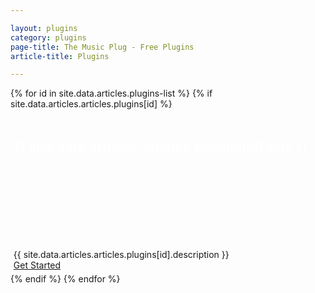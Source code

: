 ```yaml
---

layout: plugins
category: plugins
page-title: The Music Plug - Free Plugins
article-title: Plugins

---
```


<style>
	.demo-card-wide > .mdl-card__title {
		color: #fff;
		height: 176px;
	}
	.demo-card-wide > .mdl-card__menu {
		color: #fff;
	}
</style>

{% for id in site.data.articles.plugins-list %}
{% if site.data.articles.articles.plugins[id] %}
<div style="display: inline-block; margin: .3rem;">

  <div class="demo-card-wide mdl-card mdl-shadow--2dp">
    <div class="mdl-card__title" style="background: url('{{ site.baseurl }}/images/{{ site.data.articles.articles.plugins[id].image }}') center / cover;">
      <h2 class="mdl-card__title-text mdl-card-drop-shadow transp-bg-mdl-title">{{ site.data.articles.articles.plugins[id].title }}</h2>
    </div>
    <div class="mdl-card__supporting-text">{{ site.data.articles.articles.plugins[id].description }}</div>
    <div class="mdl-card__actions mdl-card--border">
      <a href="{{ site.baseurl }}/{{ site.data.articles.articles.plugins[id].url }}" class="mdl-button mdl-button--colored mdl-js-button mdl-js-ripple-effect">
        Get Started
      </a>
    </div>
  </div>
  
</div>
{% endif %}
{% endfor %}

